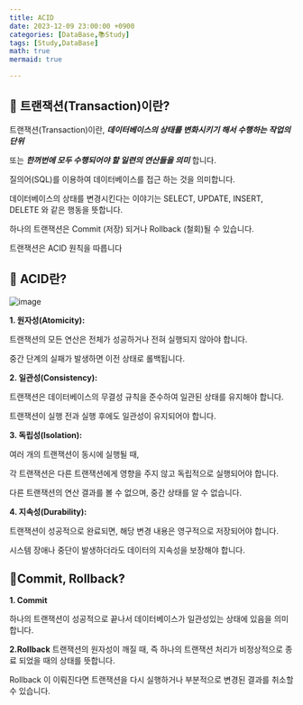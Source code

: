 ```yaml
---
title: ACID
date: 2023-12-09 23:00:00 +0900
categories: [DataBase,📚Study]
tags: [Study,DataBase]
math: true
mermaid: true

---
```


## **🧐 트랜잭션(Transaction)이란?**

트랜잭션(Transaction)이란, ***데이터베이스의 상태를 변화시키기 해서 수행하는 작업의 단위***

또는 ***한꺼번에 모두 수행되어야 할 일련의 연산들을 의미*** 합니다.

질의어(SQL)를 이용하여 데이터베이스를 접근 하는 것을 의미합니다.

데이터베이스의 상태를 변경시킨다는 이야기는 SELECT, UPDATE, INSERT, DELETE 와 같은 행동을 뜻합니다.

하나의 트랜잭션은 Commit (저장) 되거나 Rollback (철회)될 수 있습니다.


트랜잭션은 ACID 원칙을 따릅니다


## **🧐 ACID란?**

![image](https://github.com/ararp1006/Algorithm/assets/130068083/2bff1739-d559-40c5-ace0-8c274d349d65)


**1. 원자성(Atomicity):**

트랜잭션의 모든 연산은 전체가 성공하거나 전혀 실행되지 않아야 합니다. 
     
중간 단계의 실패가 발생하면 이전 상태로 롤백됩니다.

**2. 일관성(Consistency):**

트랜잭션은 데이터베이스의 무결성 규칙을 준수하여 일관된 상태를 유지해야 합니다. 

트랜잭션이 실행 전과 실행 후에도 일관성이 유지되어야 합니다.

**3. 독립성(Isolation):** 

여러 개의 트랜잭션이 동시에 실행될 때, 

각 트랜잭션은 다른 트랜잭션에게 영향을 주지 않고 독립적으로 실행되어야 합니다. 

다른 트랜잭션의 연산 결과를 볼 수 없으며, 중간 상태를 알 수 없습니다.

**4. 지속성(Durability):**

트랜잭션이 성공적으로 완료되면, 해당 변경 내용은 영구적으로 저장되어야 합니다. 
    
시스템 장애나 중단이 발생하더라도 데이터의 지속성을 보장해야 합니다.


## **🧐Commit, Rollback?**

**1. Commit**

하나의 트랜잭션이 성공적으로 끝나서 데이터베이스가 일관성있는 상태에 있음을 의미합니다.

**2.Rollback**
트랜잭션의 원자성이 깨질 때, 즉 하나의 트랜잭션 처리가 비정상적으로 종료 되었을 때의 상태를 뜻합니다.

Rollback 이 이뤄진다면 트랜잭션을 다시 실행하거나 부분적으로 변경된 결과를 취소할 수 있습니다.